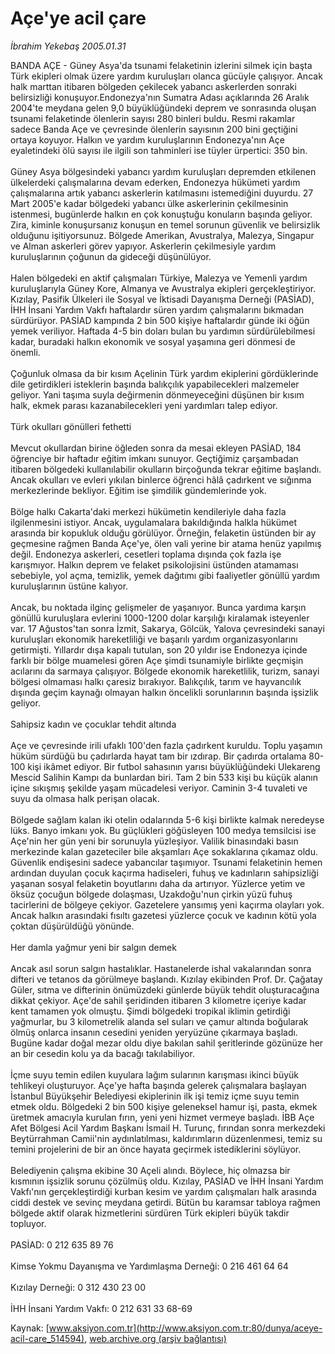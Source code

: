 # Açe'ye acil çare

*İbrahim Yekebaş 2005.01.31*

<div class="pNewsDetailMainContent" itemprop="articleBody">
 BANDA AÇE - Güney Asya'da tsunami felaketinin izlerini silmek için başta Türk ekipleri olmak üzere yardım kuruluşları olanca gücüyle çalışıyor. Ancak halk marttan itibaren bölgeden çekilecek yabancı askerlerden sonraki belirsizliği konuşuyor.Endonezya'nın Sumatra Adası açıklarında 26 Aralık 2004'te meydana gelen 9,0 büyüklüğündeki deprem ve sonrasında oluşan tsunami felaketinde ölenlerin sayısı 280 binleri buldu. Resmi rakamlar sadece Banda Açe ve çevresinde ölenlerin sayısının 200 bini geçtiğini ortaya koyuyor. Halkın ve yardım kuruluşlarının Endonezya'nın Açe eyaletindeki ölü sayısı ile ilgili son tahminleri ise tüyler ürpertici: 350 bin.
 <br/>
 <br/>
 Güney Asya bölgesindeki yabancı yardım kuruluşları depremden etkilenen ülkelerdeki çalışmalarına devam ederken, Endonezya hükümeti yardım çalışmalarına artık yabancı askerlerin katılmasını istemediğini duyurdu. 27 Mart 2005'e kadar bölgedeki yabancı ülke askerlerinin çekilmesinin istenmesi, bugünlerde halkın en çok konuştuğu konuların başında geliyor. Zira, kiminle konuşursanız konuşun en temel sorunun güvenlik ve belirsizlik olduğunu işitiyorsunuz. Bölgede Amerikan, Avustralya, Malezya, Singapur ve Alman askerleri görev yapıyor. Askerlerin çekilmesiyle yardım kuruluşlarının çoğunun da gideceği düşünülüyor.
 <br/>
 <br/>
 Halen bölgedeki en aktif çalışmaları Türkiye, Malezya ve Yemenli yardım kuruluşlarıyla Güney Kore, Almanya ve Avustralya ekipleri gerçekleştiriyor. Kızılay, Pasifik Ülkeleri ile Sosyal ve İktisadi Dayanışma Derneği (PASİAD), İHH İnsani Yardım Vakfı haftalardır süren yardım çalışmalarını bıkmadan sürdürüyor. PASİAD kampında 2 bin 500 kişiye haftalardır günde iki öğün yemek veriliyor. Haftada 4-5 bin doları bulan bu yardımın sürdürülebilmesi kadar, buradaki halkın ekonomik ve sosyal yaşamına geri dönmesi de önemli.
 <br/>
 <br/>
 Çoğunluk olmasa da bir kısım Açelinin Türk yardım ekiplerini gördüklerinde dile getirdikleri isteklerin başında balıkçılık yapabilecekleri malzemeler geliyor. Yani taşıma suyla değirmenin dönmeyeceğini düşünen bir kısım halk, ekmek parası kazanabilecekleri yeni yardımları talep ediyor.
 <br/>
 <br/>
 Türk okulları gönülleri fethetti
 <br/>
 <br/>
 Mevcut okullardan birine öğleden sonra da mesai ekleyen PASİAD, 184 öğrenciye bir haftadır eğitim imkanı sunuyor. Geçtiğimiz çarşambadan itibaren bölgedeki kullanılabilir okulların birçoğunda tekrar eğitime başlandı. Ancak okulları ve evleri yıkılan binlerce öğrenci hâlâ çadırkent ve sığınma merkezlerinde bekliyor. Eğitim ise şimdilik gündemlerinde yok.
 <br/>
 <br/>
 Bölge halkı Cakarta'daki merkezi hükümetin kendileriyle daha fazla ilgilenmesini istiyor. Ancak, uygulamalara bakıldığında halkla hükümet arasında bir kopukluk olduğu görülüyor. Örneğin, felaketin üstünden bir ay geçmesine rağmen Banda Açe'ye, ölen vali yerine bir atama henüz yapılmış değil. Endonezya askerleri, cesetleri toplama dışında çok fazla işe karışmıyor. Halkın deprem ve felaket psikolojisini üstünden atamaması sebebiyle, yol açma, temizlik, yemek dağıtımı gibi faaliyetler gönüllü yardım kuruluşlarının üstüne kalıyor.
 <br/>
 <br/>
 Ancak, bu noktada ilginç gelişmeler de yaşanıyor. Bunca yardıma karşın gönüllü kuruluşlara evlerini 1000-1200 dolar karşılığı kiralamak isteyenler var. 17 Ağustos'tan sonra İzmit, Sakarya, Gölcük, Yalova çevresindeki sanayi kuruluşları ekonomik hareketliliği ve başarılı yardım organizasyonlarını getirmişti. Yıllardır dışa kapalı tutulan, son 20 yıldır ise Endonezya içinde farklı bir bölge muamelesi gören Açe şimdi tsunamiyle birlikte geçmişin acılarını da sarmaya çalışıyor. Bölgede ekonomik hareketlilik, turizm, sanayi bölgesi olmaması halkı çaresiz bırakıyor. Balıkçılık, tarım ve hayvancılık dışında geçim kaynağı olmayan halkın öncelikli sorunlarının başında işsizlik geliyor.
 <br/>
 <br/>
 Sahipsiz kadın ve çocuklar tehdit altında
 <br/>
 <br/>
 Açe ve çevresinde irili ufaklı 100'den fazla çadırkent kuruldu. Toplu yaşamın hüküm sürdüğü bu çadırlarda hayat tam bir ızdırap. Bir çadırda ortalama 80-100 kişi ikâmet ediyor. Bir futbol sahasının yarısı büyüklüğündeki Ulekareng Mescid Salihin Kampı da bunlardan biri. Tam 2 bin 533 kişi bu küçük alanın içine sıkışmış şekilde yaşam mücadelesi veriyor. Caminin 3-4 tuvaleti ve suyu da olmasa halk perişan olacak.
 <br/>
 <br/>
 Bölgede sağlam kalan iki otelin odalarında 5-6 kişi birlikte kalmak neredeyse lüks. Banyo imkanı yok. Bu güçlükleri göğüsleyen 100 medya temsilcisi ise Açe'nin her gün yeni bir sorunuyla yüzleşiyor. Valilik binasındaki basın merkezinde kalan gazeteciler bile akşamları Açe sokaklarına çıkamaz oldu. Güvenlik endişesini sadece yabancılar taşımıyor. Tsunami felaketinin hemen ardından duyulan çocuk kaçırma hadiseleri, fuhuş ve kadınların sahipsizliği yaşanan sosyal felaketin boyutlarını daha da artırıyor. Yüzlerce yetim ve öksüz çocuğun bölgede dolaşması, Uzakdoğu'nun çirkin yüzü fuhuş tacirlerini de bölgeye çekiyor. Gazetelere yansımış yeni kaçırma olayları yok. Ancak halkın arasındaki fısıltı gazetesi yüzlerce çocuk ve kadının kötü yola çoktan düşürüldüğü yönünde.
 <br/>
 <br/>
 Her damla yağmur yeni bir salgın demek
 <br/>
 <br/>
 Ancak asıl sorun salgın hastalıklar. Hastanelerde ishal vakalarından sonra difteri ve tetanos da görülmeye başlandı. Kızılay ekibinden Prof. Dr. Çağatay Güler, sıtma ve difterinin önümüzdeki günlerde büyük tehdit oluşturacağına dikkat çekiyor. Açe'de sahil şeridinden itibaren 3 kilometre içeriye kadar kent tamamen yok olmuştu. Şimdi bölgedeki tropikal iklimin getirdiği yağmurlar, bu 3 kilometrelik alanda sel suları ve çamur altında boğularak ölmüş onlarca insanın cesedini yeniden yeryüzüne çıkarmaya başladı. Bugüne kadar doğal mezar oldu diye bakılan sahil şeritlerinde gözünüze her an bir cesedin kolu ya da bacağı takılabiliyor.
 <br/>
 <br/>
 İçme suyu temin edilen kuyulara lağım sularının karışması ikinci büyük tehlikeyi oluşturuyor. Açe'ye hafta başında gelerek çalışmalara başlayan İstanbul Büyükşehir Belediyesi ekiplerinin ilk işi temiz içme suyu temin etmek oldu. Bölgedeki 2 bin 500 kişiye geleneksel hamur işi, pasta, ekmek üretmek amacıyla kurulan fırın, yeni yeni hizmet vermeye başladı. İBB Açe Afet Bölgesi Acil Yardım Başkanı İsmail H. Turunç, fırından sonra merkezdeki Beytürrahman Camii'nin aydınlatılması, kaldırımların düzenlenmesi, temiz su temini projelerini de bir an önce hayata geçirmek istediklerini söylüyor.
 <br/>
 <br/>
 Belediyenin çalışma ekibine 30 Açeli alındı. Böylece, hiç olmazsa bir kısmının işsizlik sorunu çözülmüş oldu. Kızılay, PASİAD ve İHH İnsani Yardım Vakfı'nın gerçekleştirdiği kurban kesim ve yardım çalışmaları halk arasında ciddi destek ve sevinç meydana getirdi. Bütün bu karamsar tabloya rağmen bölgede aktif olarak hizmetlerini sürdüren Türk ekipleri büyük takdir topluyor.
 <br/>
 <br/>
 PASİAD: 0 212 635 89 76
 <br/>
 <br/>
 Kimse Yokmu Dayanışma ve Yardımlaşma Derneği: 0 216 461 64 64
 <br/>
 <br/>
 Kızılay Derneği: 0 312 430 23 00
 <br/>
 <br/>
 İHH İnsani Yardım Vakfı:  0 212 631 33 68-69
 <br/>
</div>


Kaynak: [www.aksiyon.com.tr](http://www.aksiyon.com.tr:80/dunya/aceye-acil-care_514594), [web.archive.org (arşiv bağlantısı)](http://web.archive.org/web/20150512150601/http://www.aksiyon.com.tr:80/dunya/aceye-acil-care_514594)
